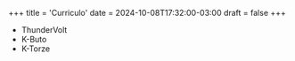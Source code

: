 +++
title = 'Curriculo'
date = 2024-10-08T17:32:00-03:00
draft = false
+++

- ThunderVolt
- K-Buto
- K-Torze